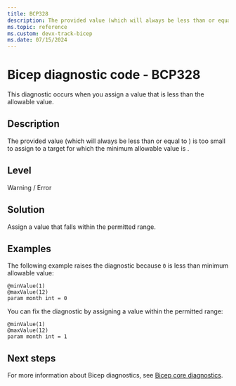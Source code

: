 ```yaml
---
title: BCP328
description: The provided value (which will always be less than or equal to <value>) is too small to assign to a target for which the minimum allowable value is <min-value>.
ms.topic: reference
ms.custom: devx-track-bicep
ms.date: 07/15/2024
---
```


# Bicep diagnostic code - BCP328

This diagnostic occurs when you assign a value that is less than the allowable value.

## Description

The provided value (which will always be less than or equal to <value>) is too small to assign to a target for which the minimum allowable value is <min-value>.

## Level

Warning / Error

## Solution

Assign a value that falls within the permitted range.

## Examples

The following example raises the diagnostic because `0` is less than minimum allowable value:

```bicep
@minValue(1)
@maxValue(12)
param month int = 0
```

You can fix the diagnostic by assigning a value within the permitted range:

```bicep
@minValue(1)
@maxValue(12)
param month int = 1
```

## Next steps

For more information about Bicep diagnostics, see [Bicep core diagnostics](../bicep-core-diagnostics.md).
